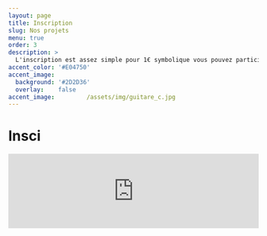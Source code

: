 ```yaml
---
layout: page
title: Inscription
slug: Nos projets
menu: true
order: 3
description: >
  L'inscription est assez simple pour 1€ symbolique vous pouvez participer à tous les événements de l'association et particper à des projets incroyable et ainsi réaliser vos projets personels que vous pensiez impossible à réaliser !
accent_color: '#E04750'
accent_image:         
  background: '#2D2D36'
  overlay:    false  
accent_image:         /assets/img/guitare_c.jpg
---
```

 
 # Insci 
<iframe id="haWidget" allowtransparency="true" scrolling="auto" src="https://www.helloasso.com/associations/association-de-robotique-de-l-esiee-amiens/adhesions/adhesion-unimakers/widget" style="width: 100%; height: auto; border: none;"></iframe>